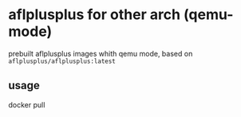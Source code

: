 # aflplusplus for other arch (qemu-mode)

prebuilt aflplusplus images whith qemu mode, based on `aflplusplus/aflplusplus:latest`

## usage

docker pull 